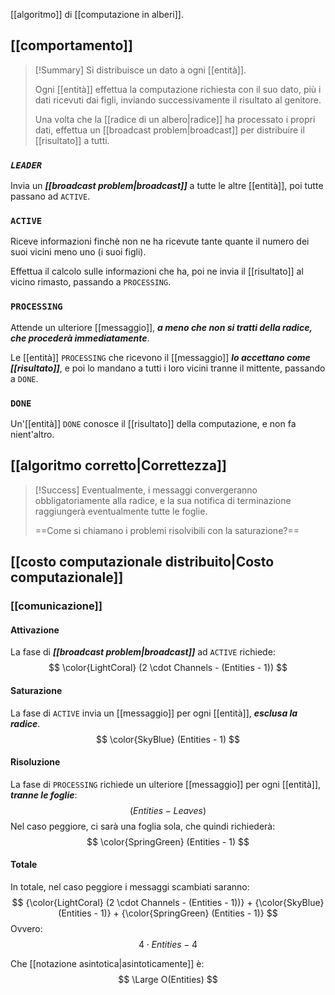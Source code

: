 [[algoritmo]] di [[computazione in alberi]].

## [[comportamento]]

> [!Summary]
> Si distribuisce un dato a ogni [[entità]].
> 
> Ogni [[entità]] effettua la computazione richiesta con il suo dato, più i dati ricevuti dai figli, inviando successivamente il risultato al genitore.
> 
> Una volta che la [[radice di un albero|radice]] ha processato i propri dati, effettua un [[broadcast problem|broadcast]] per distribuire il [[risultato]] a tutti.

### ***`LEADER`***

Invia un ***[[broadcast problem|broadcast]]*** a tutte le altre [[entità]], poi tutte passano ad `ACTIVE`.

### `ACTIVE`

Riceve informazioni finchè non ne ha ricevute tante quante il numero dei suoi vicini meno uno (i suoi figli).

Effettua il calcolo sulle informazioni che ha, poi ne invia il [[risultato]] al vicino rimasto, passando a `PROCESSING`.

### `PROCESSING`

Attende un ulteriore [[messaggio]], ***a meno che non si tratti della radice, che procederà immediatamente***.

Le [[entità]] `PROCESSING` che ricevono il [[messaggio]] ***lo accettano come [[risultato]]***, e poi lo mandano a tutti i loro vicini tranne il mittente, passando a `DONE`.

### `DONE`

Un'[[entità]] `DONE` conosce il [[risultato]] della computazione, e non fa nient'altro.

## [[algoritmo corretto|Correttezza]]

> [!Success]
> Eventualmente, i messaggi convergeranno obbligatoriamente alla radice, e la sua notifica di terminazione raggiungerà eventualmente tutte le foglie.
> 
> ==Come si chiamano i problemi risolvibili con la saturazione?==

## [[costo computazionale distribuito|Costo computazionale]]

### [[comunicazione]]

#### Attivazione

La fase di ***[[broadcast problem|broadcast]]*** ad `ACTIVE` richiede:
$$
\color{LightCoral} (2 \cdot Channels - (Entities - 1))
$$

#### Saturazione

La fase di `ACTIVE` invia un [[messaggio]] per ogni [[entità]], ***esclusa la radice***.
$$
\color{SkyBlue} (Entities - 1)
$$

#### Risoluzione

La fase di `PROCESSING` richiede un ulteriore [[messaggio]] per ogni [[entità]], ***tranne le foglie***:
$$
(Entities - Leaves)
$$
Nel caso peggiore, ci sarà una foglia sola, che quindi richiederà:
$$
\color{SpringGreen} (Entities - 1)
$$

#### Totale

In totale, nel caso peggiore i messaggi scambiati saranno:
$$
{\color{LightCoral} (2 \cdot Channels - (Entities - 1))}
+
{\color{SkyBlue} (Entities - 1)}
+
{\color{SpringGreen} (Entities - 1)}
$$
Ovvero:
$$
4 \cdot Entities - 4
$$

Che [[notazione asintotica|asintoticamente]] è:
$$
\Large O(Entities)
$$
